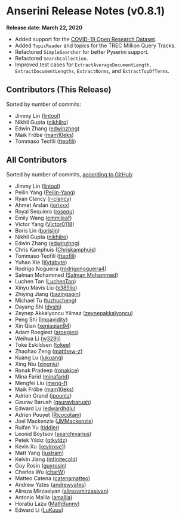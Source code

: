# Anserini Release Notes (v0.8.1)

**Release date: March 22, 2020**

+ Added support for the [COVID-19 Open Research Dataset](https://pages.semanticscholar.org/coronavirus-research).
+ Added `TopicReader` and topics for the TREC Million Query Tracks.
+ Refactored `SimpleSearcher` for better Pyserini support.
+ Refactored `SearchCollection`.
+ Improved test cases for `ExtractAverageDocumentLength`, `ExtractDocumentLengths`, `ExtractNorms`, and `ExtractTopDfTerms`.

## Contributors (This Release)

Sorted by number of commits:

+ Jimmy Lin ([lintool](https://github.com/lintool))
+ Nikhil Gupta ([nikhilro](https://github.com/nikhilro))
+ Edwin Zhang ([edwinzhng](https://github.com/edwinzhng))
+ Maik Fröbe ([mam10eks](https://github.com/mam10eks))
+ Tommaso Teofili ([tteofili](https://github.com/tteofili))

## All Contributors

Sorted by number of commits, [according to GitHub](https://github.com/castorini/Anserini/graphs/contributors):

+ Jimmy Lin ([lintool](https://github.com/lintool))
+ Peilin Yang ([Peilin-Yang](https://github.com/Peilin-Yang))
+ Ryan Clancy ([r-clancy](https://github.com/r-clancy))
+ Ahmet Arslan ([iorixxx](https://github.com/iorixxx))
+ Royal Sequiera ([rosequ](https://github.com/rosequ))
+ Emily Wang ([emmileaf](https://github.com/emmileaf))
+ Victor Yang ([Victor0118](https://github.com/Victor0118))
+ Boris Lin ([borislin](https://github.com/borislin))
+ Nikhil Gupta ([nikhilro](https://github.com/nikhilro))
+ Edwin Zhang ([edwinzhng](https://github.com/edwinzhng))
+ Chris Kamphuis ([Chriskamphuis](https://github.com/Chriskamphuis))
+ Tommaso Teofili ([tteofili](https://github.com/tteofili))
+ Yuhao Xie ([Kytabyte](https://github.com/Kytabyte))
+ Rodrigo Nogueira ([rodrigonogueira4](https://github.com/rodrigonogueira4))
+ Salman Mohammed ([Salman Mohammed](https://github.com/salman1993))
+ Luchen Tan ([LuchenTan](https://github.com/LuchenTan))
+ Xinyu Mavis Liu ([x389liu](https://github.com/x389liu))
+ Zhiying Jiang ([bazingagin](https://github.com/bazingagin))
+ Michael Tu ([tuzhucheng](https://github.com/tuzhucheng))
+ Dayang Shi ([dyshi](https://github.com/dyshi))
+ Zeynep Akkalyoncu Yilmaz ([zeynepakkalyoncu](https://github.com/zeynepakkalyoncu))
+ Peng Shi ([Impavidity](https://github.com/Impavidity))
+ Xin Qian ([xeniaqian94](https://github.com/xeniaqian94))
+ Adam Roegiest ([aroegies](https://github.com/aroegies))
+ Weihua Li ([w329li](https://github.com/w329li))
+ Toke Eskildsen ([tokee](https://github.com/tokee))
+ Zhaohao Zeng ([matthew-z](https://github.com/matthew-z))
+ Kuang Lu ([lukuang](https://github.com/lukuang))
+ Xing Niu ([xingniu](https://github.com/xingniu))
+ Ronak Pradeep ([ronakice](https://github.com/ronakice))
+ Mina Farid ([minafarid](https://github.com/minafarid))
+ Mengfei Liu ([meng-f](https://github.com/meng-f))
+ Maik Fröbe ([mam10eks](https://github.com/mam10eks))
+ Adrien Grand ([jpountz](https://github.com/jpountz))
+ Gaurav Baruah ([gauravbaruah](https://github.com/gauravbaruah))
+ Edward Lu ([edwardhdlu](https://github.com/edwardhdlu))
+ Adrien Pouyet ([Ricocotam](https://github.com/Ricocotam))
+ Joel Mackenzie ([JMMackenzie](https://github.com/JMMackenzie))
+ Ruifan Yu ([tiddler](https://github.com/tiddler))
+ Leonid Boytsov ([searchivarius](https://github.com/searchivarius))
+ Petek Yıldız ([ptkyldz](https://github.com/ptkyldz))
+ Kevin Xu ([kevinxyc1](https://github.com/kevinxyc1))
+ Matt Yang ([justram](https://github.com/justram))
+ Kelvin Jiang ([infinitecold](https://github.com/infinitecold))
+ Guy Rosin ([guyrosin](https://github.com/guyrosin))
+ Charles Wu ([charW](https://github.com/charW))
+ Matteo Catena ([catenamatteo](https://github.com/catenamatteo))
+ Andrew Yates ([andrewyates](https://github.com/andrewyates))
+ Alireza Mirzaeiyan ([alirezamirzaeiyan](https://github.com/alirezamirzaeiyan))
+ Antonio Mallia ([amallia](https://github.com/amallia))
+ Horatiu Lazu ([MathBunny](https://github.com/MathBunny))
+ Edward Li ([LuKuuu](https://github.com/LuKuuu))
